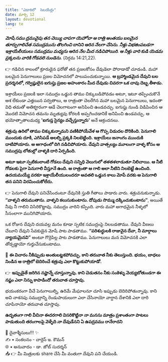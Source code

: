 ```yaml
---
title: "ఎడారిలో  సెలయేర్లు"
date: మార్చి 12
layout: devotional
lang: te
---
```


***మోషే సము ద్రమువైపు తన చెయ్యి చాపగా యెహోవా ఆ రాత్రి అంతయు బలమైన తూర్పుగాలిచేత సముద్రమును తొలగించి దానిని ఆరిన నేలగా చేసెను. నీళ్లు విభజింపబడగా ఇశ్రాయేలీయులు సముద్రము మధ్యను ఆరిన నేల మీద నడిచిపోయిరి. ఆ నీళ్లు వారి కుడి యెడమ ప్రక్కలను వారికి గోడవలె నుండెను.*** (నిర్గమ 14:21,22). 

👉 గడిచిన కాలంలో క్రూరుడైన ఫరోతో తన ప్రజలకోసం దేవుడెలా పోరాడాడో చూడండి. మహా బలమైన పెనుగాలులు ప్రజల విమోచనలో పాలుపంచుకున్నాయి. 
**ఆ బ్రహ్మాండమైన దేవుని బల ప్రదర్శనలో, గర్విష్ఠులైన ఐగుప్తు ప్రజల అహంకారం మీద దేవుడు చివరగా ఒక చావు దెబ్బ తీశాడు.**

 ఇశ్రాయేలు ప్రజలకి ఇలా సముద్రం ఒడ్డున తాము చిక్కుబడిపోవడం అటూ, ఇటూ తప్పించుకొనే ఆశ లేకుండా ఎత్తయిన పర్వతాలు, ఆ రాత్రంతా చెలరేగిన మహా బలమైన పెనుగాలులు, ఇదంతా విధి తమతో అతికౄరంగా ఆడే చెలగాటంగా అనిపించి ఉండవచ్చు. ఐగుప్తు నుండి విడిపించిన ఆ మొదటి విమోచన తమను మృత్యువు కోరలకి అప్పగించడానికే అనిపించి ఉండవచ్చు. ఆ భయోత్పాతాలమధ్య **'ఐగుప్త సైన్యం వచ్చేస్తున్నారు'** అనే ఆక్రందనలు.

**శత్రువు ఉరిలో తాము చిక్కుకున్నామని వణికిపోయేవేళ ఆ గొప్ప విడుదల దొరికింది. పెనుగాలి ముందుకు దూకి, ఎగిసిపడే అలల్ని ప్రక్కకి నిలబెట్టింది. ఇశ్రాయేలు జనాంగం ముందుకి దాటిపోయారు. ఆ అగాధంలో దిగి నడిచిపోయారు. దేవుని వాత్సల్యం మూలంగా వాళ్ళ కోసం ఆ సముద్రపు లోతుల్లో వాళ్ళకి దారి ఏర్పడింది.**

**అటూ ఇటూ స్పటికంలాంటి గోడలు దేవుని సన్నిధి వెలుగులో తళతళలాడుతూ నిలిచాయి. ఆ నీటి గోడలకు పైగా పెనుగాలి వీస్తూనే ఉంది. ఆ రాత్రంతా ఆ గాలి అలా నీటిని నిలబెట్టే ఉంచింది. ఉదయమయ్యే వరకూ ఇశ్రాయేలీయులందరూ అవతలి ఒడ్డున కాలు మోపే వరకు ఆ పెనుగాలి తన పనిని విరమించుకోలేదు.**

👉 పెనుగాలి దేవుని పనిచేసిందంటూ దేవునికి స్తుతి గీతాలు పాడారు వారు. శత్రువనుకున్నాడు. 
**“వాళ్ళని తరుముతాను. వాళ్ళని కలుసుకుంటాను. దోపుడు సొమ్ము దక్కించుకుంటాను”**, అయితే నీవు నీ గాలిని విసిరికొట్టావు. సముద్రం వారిని కప్పింది. వారు మహా అగాధమైన నీళ్ళలో సీసంలాగా మునిగిపోయారు.

ఒక రోజున దేవుని దయవల్ల మనం కూడా స్పటిక సముద్రంపై నిలబడతాము. దేవుని వీణలు చేబూని దేవుని సేవకుడైన మోషే పాట పాడతాము. 
**“పరిశుద్ధులకి రాజువైన దేవా, నీ మార్గాలు న్యాయమైనవి”** అంటూ గొర్రెపిల్ల పాట పాడతాము. పెనుగాలులు మన విమోచనకి ఎలా తోడ్పడ్డాయో గుర్తుచేసుకుంటాము. 

🔺 **ఈ విచారం నీకిప్పుడు అంతుబట్టకపోవచ్చు. కాని తరువాత నీకు తెలుస్తుంది. భయం, బాధలు నిండిన ఆ రాత్రిలో బెదిరించే శత్రువు ఎలా కొట్టుకుపోయాడో.**

👉 **ఇప్పుడైతే జరిగిన నష్టాన్నే చూస్తున్నావు. కాని చెడుతనం నీకు సంకెళ్ళు వెయ్యబోతుండగా ఈ నష్టం ఎలా నిన్ను కాపాడిందో తరువాత చూస్తావు.**

భయంకరంగా వీచే పెనుగాలుల్ని, ఉరిమే మేఘాలనూ చూసి ఇప్పుడు బెదిరిపోతున్నావు. కాని అవి నాశనపు సముద్రాన్ని రెండుపాయలుగా ఎలా చేసినాయో వాగ్దాన దేశానికి ఎలా దారి చూపినాయో తరువాత చూస్తావు.

**ఉదృతంగా గాలి వీచినా ఈదరగాలి విసరికొట్టినా నా మనసు మాత్రం ప్రశాంతంగా పాటలు పాడుతుంది తరంగాలపై వెళ్ళేది నా దేవుడేనని ఏ ఉపద్రవము రానేరాదని**

<div class="blessing">🙏 <span class="bless-text">దైవాశ్శీసులు!!!</span> ✨</div>

<div class="credit">✍️ <span class="credit-text">▪ సంకలనం - చార్లెస్ ఇ. కౌమన్</span></div>
<div class="credit">🌐 <span class="credit-text">▪ అనువాదం - డా. జోబ్ సుదర్శన్</span></div>


<div class="share">📤 👉 <span class="share-text">మీ మిత్రులకు share చేసి మీ వంతుగా దేవుని పని చేయండి.</span></div>

